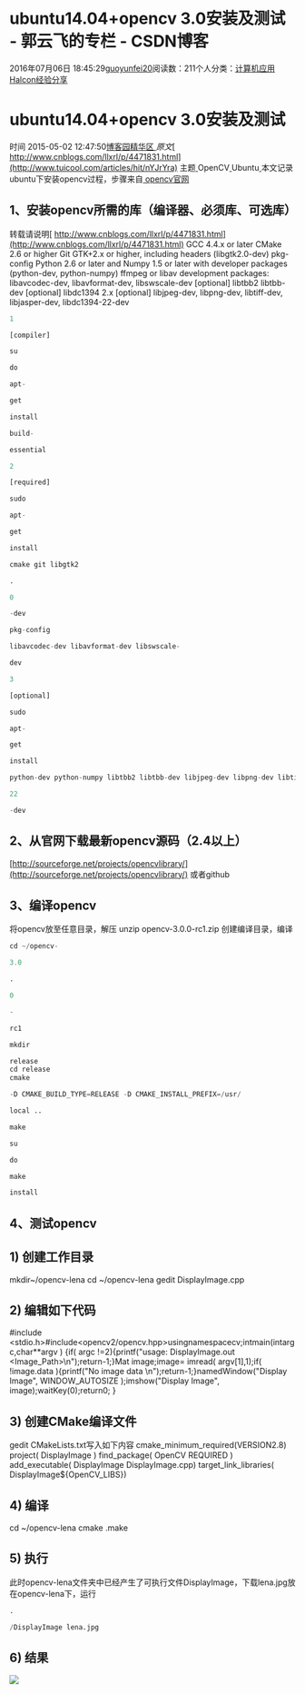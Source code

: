 
# ubuntu14.04+opencv 3.0安装及测试 - 郭云飞的专栏 - CSDN博客


2016年07月06日 18:45:29[guoyunfei20](https://me.csdn.net/guoyunfei20)阅读数：211个人分类：[计算机应用																](https://blog.csdn.net/guoyunfei20/article/category/1848145)[Halcon经验分享																](https://blog.csdn.net/guoyunfei20/article/category/1837131)[
							](https://blog.csdn.net/guoyunfei20/article/category/1848145)



# ubuntu14.04+opencv 3.0安装及测试
时间 2015-05-02 12:47:50[博客园精华区
](http://www.tuicool.com/sites/bAzeYv)
*原文*[
http://www.cnblogs.com/llxrl/p/4471831.html](http://www.tuicool.com/articles/hit/nYJrYra)
主题[
](http://www.tuicool.com/topics/11020052)OpenCV[ ](http://www.tuicool.com/topics/11020052)Ubuntu[
](http://www.tuicool.com/topics/11200002)
本文记录ubuntu下安装opencv过程，步骤来自[
opencv官网](http://docs.opencv.org/doc/tutorials/introduction/linux_install/linux_install.html?highlight=install)
## 1、安装opencv所需的库（编译器、必须库、可选库）
转载请说明[
http://www.cnblogs.com/llxrl/p/4471831.html](http://www.cnblogs.com/llxrl/p/4471831.html)
GCC 4.4.x or later
CMake 2.6 or higher
Git
GTK+2.x or higher, including headers (libgtk2.0-dev)
pkg-config
Python 2.6 or later and Numpy 1.5 or later with developer packages (python-dev, python-numpy)
ffmpeg or libav development packages: libavcodec-dev, libavformat-dev, libswscale-dev
[optional] libtbb2 libtbb-dev
[optional] libdc1394 2.x
[optional] libjpeg-dev, libpng-dev, libtiff-dev, libjasper-dev, libdc1394-22-dev

```python
1
```
```python
[compiler]
```
```python
su
```
```python
do
```
```python
apt-
```
```python
get
```
```python
install
```
```python
build-
```
```python
essential
```
```python
2
```
```python
[required]
```
```python
sudo
```
```python
apt-
```
```python
get
```
```python
install
```
```python
cmake git libgtk2
```
```python
.
```
```python
0
```
```python
-dev
```
```python
pkg-config
```
```python
libavcodec-dev libavformat-dev libswscale-
```
```python
dev
```
```python
3
```
```python
[optional]
```
```python
sudo
```
```python
apt-
```
```python
get
```
```python
install
```
```python
python-dev python-numpy libtbb2 libtbb-dev libjpeg-dev libpng-dev libtiff-dev libjasper-dev libdc1394-
```
```python
22
```
```python
-dev
```
## 2、从官网下载最新opencv源码（2.4以上）
[http://sourceforge.net/projects/opencvlibrary/](http://sourceforge.net/projects/opencvlibrary/)
或者github
## 3、编译opencv
将opencv放至任意目录，解压
unzip opencv-3.0.0-rc1.zip
创建编译目录，编译
```python
cd ~/opencv-
```
```python
3.0
```
```python
.
```
```python
0
```
```python
-
```
```python
rc1
```
```python
mkdir
```
```python
release
cd release
cmake
```
```python
-D CMAKE_BUILD_TYPE=RELEASE -D CMAKE_INSTALL_PREFIX=/usr/
```
```python
local ..
```
```python
make
```
```python
su
```
```python
do
```
```python
make
```
```python
install
```
## 4、测试opencv
## 1) 创建工作目录
mkdir~/opencv-lena
cd ~/opencv-lena
gedit DisplayImage.cpp
## 2) 编辑如下代码
\#include <stdio.h>\#include<opencv2/opencv.hpp>usingnamespacecv;intmain(intargc,char**argv )
{if( argc !=2){printf("usage: DisplayImage.out <Image_Path>\n");return-1;}Mat image;image= imread( argv[1],1);if( !image.data ){printf("No image data \n");return-1;}namedWindow("Display Image", WINDOW_AUTOSIZE );imshow("Display Image", image);waitKey(0);return0;
}
## 3) 创建CMake编译文件
gedit CMakeLists.txt写入如下内容
cmake_minimum_required(VERSION2.8)
project( DisplayImage )
find_package( OpenCV REQUIRED )
add_executable( DisplayImage DisplayImage.cpp)
target_link_libraries( DisplayImage${OpenCV_LIBS})
## 4) 编译
cd ~/opencv-lena
cmake .make
## 5) 执行
此时opencv-lena文件夹中已经产生了可执行文件DisplayImage，下载lena.jpg放在opencv-lena下，运行
```python
.
```
```python
/DisplayImage lena.jpg
```
## 6) 结果
![](http://img0.tuicool.com/3URbimn.jpg%21web)




